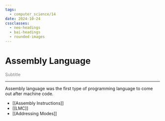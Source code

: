 ```yaml
---
tags:
  - computer_science/14
date: 2024-10-24
cssclasses:
  - neo-headings
  - bai-headings
  - rounded-images
---
```

# Assembly Language
<p class="center" style="margin:0;color:gray;">Subtitle</p>

***
Assembly language was the first type of programming language to come out after machine code.
- [[Assembly Instructions]]
- [[LMC]]
- [[Addressing Modes]]